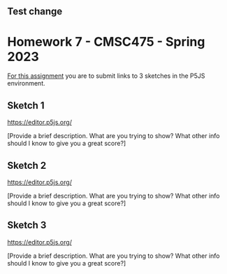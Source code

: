 ## Test change

# Homework 7 - CMSC475 - Spring 2023

[For this assignment](https://lowkeylabs.github.io/cmsc475-202320-materials/homework7.html) you are to submit links to 3 sketches in the P5JS environment.


## Sketch 1

<https://editor.p5js.org/>

[Provide a brief description. What are you trying to show? What other info should I know to give you a great score?]

## Sketch 2

<https://editor.p5js.org/>

[Provide a brief description. What are you trying to show? What other info should I know to give you a great score?]

## Sketch 3

<https://editor.p5js.org/>

[Provide a brief description. What are you trying to show? What other info should I know to give you a great score?]

